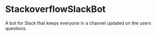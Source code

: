 # StackoverflowSlackBot
A bot for Slack that keeps everyone in a channel updated on the users questions.
